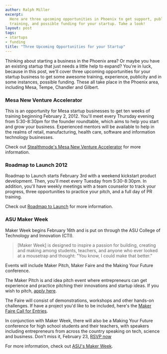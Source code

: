 ```yaml
---
author: Ralph Miller
excerpt:
  Here are three upcoming opportunities in Phoenix to get support, publicity,
  training, and possible funding for your startup. Take a look!
layout: post
tags:
- startups
- funding
title: "Three Upcoming Opportunities for your Startup"
---
```


Thinking about starting a business in the Phoenix area? Or maybe you have an existing startup that just needs a little help to expand? You're in luck, because in this post, we'll cover three upcoming opportunities for your startup business to get some awesome training, experience, publicity and in some instances, possible funding. These all take place in the Phoenix area, including Mesa, Tempe, Chandler and Gilbert.

### Mesa New Venture Accelerator

This is an opportunity for Mesa startup businesses to get ten weeks of training beginning February 2, 2012. You'll meet every Thursday evening from 5:30-8:30pm for the founder roundtable, which aims to help you start and grow your business. Experienced mentors will be available to help in the realms of retail, manufacturing, health care, software and information technology businesses.

Check out [Stealthmode's Mesa New Venture Accelerator](http://blog.stealthmode.com/work-with-francine/fasttrac-new-venture-in-mesa-enrolling-now/) for more information.

### Roadmap to Launch 2012

Roadmap to Launch starts February 3rd with a weekend kickstart product development. Then, you'll meet every Tuesday from 5:30-8:30pm. In addition, you'll have weekly meetings with a team counselor to track your progress, three opportunities to practice your pitch, and a full day of PR training.

Check out [Roadmap to Launch](http://gangplankhq.com/2012/01/roadmap-to-launch-2012/) for more information.

### ASU Maker Week

Maker Week begins February 16th and is put on through the ASU College of Technology and Innovation (CTI).

> [Maker Week] is designed to inspire a passion for building, creating and making among students, teachers, and anyone who ever looked at a mousetrap and thought: "You know, I could make that better."

Events will include Maker Pitch, Maker Faire and the Making Your Future conference.

The Maker Pitch is and idea pitch event where entrepreneurs can get experience and practice pitching their innovations and startup ideas. If you wish to pitch, [apply here](https://technology.asu.edu/makerweek/makerpitch/form).

The Faire will consist of demonstrations, workshops and other hands-on challenges. If have a project you'd like to be included, here's the [Maker Faire Call for Entries](https://docs.google.com/spreadsheet/viewform?formkey=dHMzR0lZUHZxeFY1NzFmWjRoV2FVVWc6MQ).

In conjunction with Maker Week, there will also be a Making Your Future conference for high school students and their teachers, with speakers including entrepreneurs from across the country speaking on tech, science and business. Don't miss it, February 23, [RSVP now](https://docs.google.com/spreadsheet/viewform?hl=en_US&formkey=dENDMlFrZlRyQUhTOTlQeXlMSnVabXc6MQ#gid=0)

For more information, check out [ASU's Maker Week](https://technology.asu.edu/makerweek).

